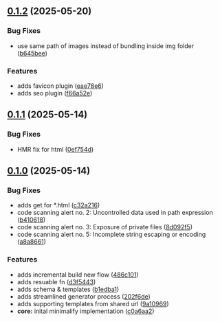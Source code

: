 ## [0.1.2](https://github.com/ragarwalll/minimalify/compare/v0.1.1...v0.1.2) (2025-05-20)

### Bug Fixes

- use same path of images instead of bundling inside img folder ([b645bee](https://github.com/ragarwalll/minimalify/commit/b645bee49a1a9990548f42f070011dc88a0bd08d))

### Features

- adds favicon plugin ([eae78e6](https://github.com/ragarwalll/minimalify/commit/eae78e6dc2568c03c7d9ee18968795f8597bce92))
- adds seo plugin ([f66a52e](https://github.com/ragarwalll/minimalify/commit/f66a52ee60ece37e342e6d33cfb12fe737003bac))

## [0.1.1](https://github.com/ragarwalll/minimalify/compare/v0.1.0...v0.1.1) (2025-05-14)

### Bug Fixes

- HMR fix for html ([0ef754d](https://github.com/ragarwalll/minimalify/commit/0ef754d6ad2ad91e4adbf17095591e77d4b84da2))

## [0.1.0](https://github.com/ragarwalll/minimalify/compare/c0a6aa2be43756b25fe27b1b0f443f4763c7c4d4...v0.1.0) (2025-05-14)

### Bug Fixes

- adds get for \*.html ([c32a216](https://github.com/ragarwalll/minimalify/commit/c32a2167b3067fbeed2375057b50c5ccccb5cdc8))
- code scanning alert no. 2: Uncontrolled data used in path expression ([b410618](https://github.com/ragarwalll/minimalify/commit/b410618fda9312f523231162fe6e24f1de05b752))
- code scanning alert no. 3: Exposure of private files ([8d092f5](https://github.com/ragarwalll/minimalify/commit/8d092f5db7ebec2567949186b9cbf72d3e626fd0))
- code scanning alert no. 5: Incomplete string escaping or encoding ([a8a8661](https://github.com/ragarwalll/minimalify/commit/a8a8661cc3b4e3734b6b379e4ca52bb71f857b99))

### Features

- adds incremental build new flow ([486c101](https://github.com/ragarwalll/minimalify/commit/486c1012a575eb949681c724146db8407abe3e46))
- adds resuable fn ([d3f5443](https://github.com/ragarwalll/minimalify/commit/d3f5443d6c538c5febf8aa637063ad94acfcf784))
- adds schema & templates ([b1edba1](https://github.com/ragarwalll/minimalify/commit/b1edba1c1e47555db7ccdb0544dff4560a3ac61e))
- adds streamlined generator process ([202f6de](https://github.com/ragarwalll/minimalify/commit/202f6deffd66f0c2804713f619a79cde241e78e1))
- adds supporting templates from shared url ([9a10969](https://github.com/ragarwalll/minimalify/commit/9a10969547b3809269fae8ede8af35ad92f5e260))
- **core:** inital minimalify implementation ([c0a6aa2](https://github.com/ragarwalll/minimalify/commit/c0a6aa2be43756b25fe27b1b0f443f4763c7c4d4))
